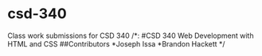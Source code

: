 # csd-340
Class work submissions for CSD 340
/*:
#CSD 340 Web Development with HTML and CSS
##Contributors
*Joseph Issa
*Brandon Hackett
*/
